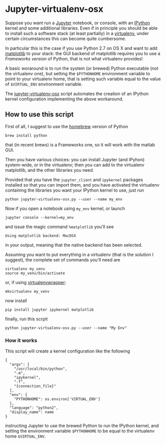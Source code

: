 # Jupyter-virtualenv-osx

Suppose you want run a [Jupyter](https://jupyter.org/) notebook, or console,
with an [IPython](http://ipython.org/) kernel and some additional libraries.
Even if in principle you should be able to install such a software stack (at
least partially) in a [virtualenv](https://virtualenv.pypa.io/), under certain
circumstances this can become quite cumbersome.

In particular this is the case if you use Python 2.7 on OS X and want to add
[matplotlib](http://matplotlib.org/) to your stack: the GUI backend of
matplotlib requires you to use a *Frameworks version* of Python, that is not
what virtualenv provides!

A basic woraround is to run the system (or brewed) Python executable (not the
virtualenv one), but setting the `$PYTHONHOME` environment variable to point to
your virtualenv home, that is setting such variable equal to the value of
`$VIRTUAL_ENV` environment variable. 

The [jupyter-virtualenv-osx](jupyter-virtualenv-osx.py) script automates the
creation of an IPython kernel configuration implementing the above workaround.

## How to use this script

First of all, I suggest to use the [homebrew](http://brew.sh/) version of Python

    brew install python

that (in recent brews) is a Frameworks one, so it will work with the matlab GUI.

Then you have various choices: you can install Jupyter (and IPyhon) system-wide,
or in the virtualenv; then you can add to the virtualenv matplotlib, and the
other libraries you need.

Provided that you have the `jupyter_client` and `ipykernel` packages installed
so that you can import them, and you have activated the virtualenv containing
the libraries you want your IPython kernel to use, just run

    python jupyter-virtualenv-osx.py --user --name my_env

Now if you open a notebook using `my_env` kernel, or launch

    jupyter console --kernel=my_env

and issue the magic command `%matplotlib` you'll see

    Using matplotlib backend: MacOSX

in your output, meaning that the native backend has been selected.

Assuming you want to put everything in a virtualenv (that is the solution I
suggest), the complete set of commands you'll need are

    virtualenv my_venv
    source my_venv/bin/activate

or, if using [virtualenvwrapper](https://virtualenvwrapper.readthedocs.io/):

    mkvirtualenv my_venv

now install

    pip install jupyter ipykernel matplotlib

finally, run this scrpit

    python jupyter-virtualenv-osx.py --user --name "My Env"


### How it works

This script will create a kernel configuration like the following

    {
      "argv": [
        "/usr/local/bin/python",
        "-m",
        "ipykernel",
        "-f",
        "{connection_file}"
      ],
      "env": {
        "PYTHONHOME": os.environ['VIRTUAL_ENV']
      },
      "language": "python2",
      "display_name": name
    }

instructing Jupyter to use the brewed Python to run the IPython kernel, and
setting the environment variable `$PYTHONHOME` to be equal to the virtualenv
home `$VIRTUAL_ENV`.
